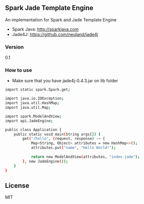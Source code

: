 Spark Jade Template Engine
----

An implementation for Spark and Jade Template Engine

  - Spark Java: http://sparkjava.com
  - Jade4J: https://github.com/neuland/jade4j
  
### Version
0.1

### How to use

* Make sure that you have jade4j-0.4.3.jar on lib folder


```sh
import static spark.Spark.get;

import java.io.IOException;
import java.util.HashMap;
import java.util.Map;

import spark.ModelAndView;
import api.JadeEngine;

public class Application {
    public static void main(String args[]) {
        get("/hello", (request, response) -> {
            Map<String, Object> attributes = new HashMap<>();
            attributes.put("name", "Hello World!");
    
            return new ModelAndView(attributes, "index.jade");
        }, new JadeEngine());
    }
}
```

License
----

MIT
